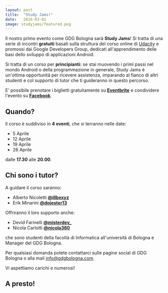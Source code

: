 ```yaml
---
layout: post
title:  "Study Jams!"
date:   2016-03-01
image: studyjams/featured.png
---
```

<span class="dropcap">I</span>l nostro primo evento come GDG Bologna sarà **Study Jams**!
Si tratta di una serie di incontri **gratuiti** basati sulla struttura del corso online di [Udacity](https://www.udacity.com/course/android-development-for-beginners--ud837) e promossi dai Google Developers Group, dedicati all'apprendimento delle basi dello sviluppo di applicazioni Android.

Si tratta di un corso per **principianti:** se stai muovendo i primi passi nel mondo Android o della programmazione in generale, Study Jams è un'ottima opportunità per ricevere assistenza, imparando al fianco di altri studenti e col supporto di tutor che ti guideranno in questo percorso.

E' possibile prenotare i biglietti gratuitamente su [**Eventbrite**](https://www.eventbrite.it/e/biglietti-gdg-bologna-study-jam-22072343975) e condividere l'evento su [**Facebook**](https://www.facebook.com/events/529732870539105/).

## Quando?
Il corso è suddiviso in **4 eventi**, che si terranno nelle date:

  - 5 Aprile
  - 12 Aprile
  - 19 Aprile
  - 26 Aprile

dalle **17.30** alle **20.00**.

## Chi sono i tutor?
A guidare il corso saranno:

  - Alberto Nicoletti [**@illbexyz**](https://twitter.com/illbexyz)
  - Erik Minarini [**@dojester13**](https://twitter.com/doJester13)

Offriranno il loro supporto anche:

  - Devid Farinelli [**@misterdev_**](https://twitter.com/misterdev_)
  - Nicola Carlotti [**@nicola360**](https://twitter.com/NIC0LA360)

che sono studenti della facoltà di Informatica all'università di Bologna e Manager del GDG Bologna.

Per qualsiasi domanda potete contattarci sulle pagine social di GDG Bologna o alla mail [info@gdgbologna.com](mailto:info@gdgbologna.com).

Vi aspettiamo carichi e numerosi!

## A presto!
